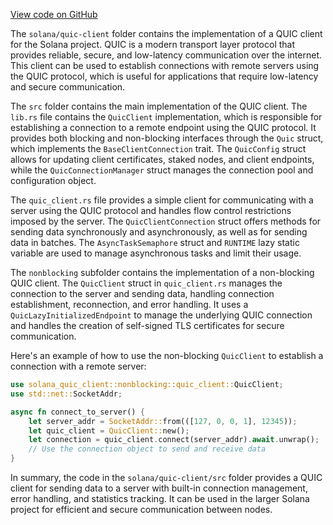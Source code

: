 [View code on GitHub](https://github.com/solana-labs/solana/tree/master/na/quic-client)

The `solana/quic-client` folder contains the implementation of a QUIC client for the Solana project. QUIC is a modern transport layer protocol that provides reliable, secure, and low-latency communication over the internet. This client can be used to establish connections with remote servers using the QUIC protocol, which is useful for applications that require low-latency and secure communication.

The `src` folder contains the main implementation of the QUIC client. The `lib.rs` file contains the `QuicClient` implementation, which is responsible for establishing a connection to a remote endpoint using the QUIC protocol. It provides both blocking and non-blocking interfaces through the `Quic` struct, which implements the `BaseClientConnection` trait. The `QuicConfig` struct allows for updating client certificates, staked nodes, and client endpoints, while the `QuicConnectionManager` struct manages the connection pool and configuration object.

The `quic_client.rs` file provides a simple client for communicating with a server using the QUIC protocol and handles flow control restrictions imposed by the server. The `QuicClientConnection` struct offers methods for sending data synchronously and asynchronously, as well as for sending data in batches. The `AsyncTaskSemaphore` struct and `RUNTIME` lazy static variable are used to manage asynchronous tasks and limit their usage.

The `nonblocking` subfolder contains the implementation of a non-blocking QUIC client. The `QuicClient` struct in `quic_client.rs` manages the connection to the server and sending data, handling connection establishment, reconnection, and error handling. It uses a `QuicLazyInitializedEndpoint` to manage the underlying QUIC connection and handles the creation of self-signed TLS certificates for secure communication.

Here's an example of how to use the non-blocking `QuicClient` to establish a connection with a remote server:

```rust
use solana_quic_client::nonblocking::quic_client::QuicClient;
use std::net::SocketAddr;

async fn connect_to_server() {
    let server_addr = SocketAddr::from(([127, 0, 0, 1], 12345));
    let quic_client = QuicClient::new();
    let connection = quic_client.connect(server_addr).await.unwrap();
    // Use the connection object to send and receive data
}
```

In summary, the code in the `solana/quic-client/src` folder provides a QUIC client for sending data to a server with built-in connection management, error handling, and statistics tracking. It can be used in the larger Solana project for efficient and secure communication between nodes.
